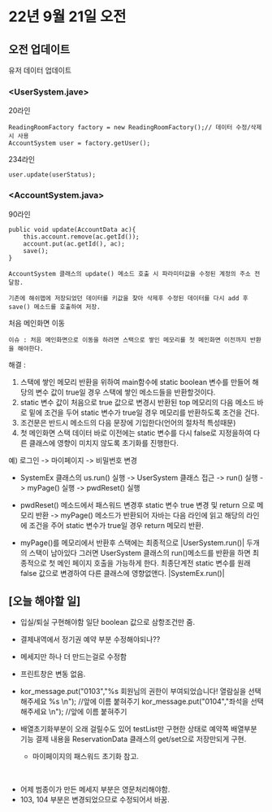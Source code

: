 # 22년 9월 21일 오전

## 오전 업데이트

유저 데이터 업데이트  

### <UserSystem.jave>  

20라인

	ReadingRoomFactory factory = new ReadingRoomFactory();// 데이터 수정/삭제시 사용
	AccountSystem user = factory.getUser();

234라인

	user.update(userStatus);


### <AccountSystem.java>  

90라인

	public void update(AccountData ac){
		this.account.remove(ac.getId());
		account.put(ac.getId(), ac);
		save();
	}

	AccountSystem 클래스의 update() 메소드 호출 시 파라미터값을 수정된 계정의 주소 전달함. 

	기존에 해쉬맵에 저장되었던 데이터를 키값을 찾아 삭제후 수정된 데이터를 다시 add 후 save() 메소드를 호출하여 저장.




처음 메인화면 이동

	이슈 : 처음 메인화면으로 이동을 하려면 스택으로 쌓인 메모리를 첫 메인화면 이전까지 반환을 해야한다.

해결 : 
1. 스택에 쌓인 메모리 반환을 위하여 main함수에 static boolean 변수를 만들어 해당의 변수 값이 true일 경우 스택에 쌓인 메소드들을 반환할것이다.
2. static 변수 값이 처음으로 true 값으로 변경시 반환된 top 메모리의 다음 메소드 바로 밑에 조건을 두어 static 변수가 true일 경우 메모리를 반환하도록 조건을 건다.
3.  조건문은 반드시 메소드의 다음 문장에 기입한다(언어의 절차적 특성때문)
4. 첫 메인화면 스택 데이터 바로 이전에는 static 변수를 다시 false로 지정을하여 다른 클래스에 영향이 미치지 않도록 초기화를 진행한다. 


예) 로그인 -> 마이페이지 -> 비밀번호 변경
- SystemEx 클래스의 us.run() 실행 -> UserSystem 클래스 접근 -> run() 실행 -> myPage() 실행 -> pwdReset() 실행

- pwdReset() 메소드에서 패스워드 변경후 static 변수 true 변경 및 return 으로 메모리 반환 -> myPage() 메소드가 반환되어 자바는 다음 라인에 읽고 해당의 라인에 조건을 주어 static 변수가 true일 경우 return 메모리 반환.
- myPage()를 메모리에서 반환후 스택에는 최종적으로  |UserSystem.run()|  두개의 스택이 남아있다 그러면 UserSystem 클래스의 run()메소드를 반환을 하면 최종적으로 첫 메인 페이지 호출을 가능하게 한다. 최종단계전 static 변수를 원래 false 값으로 변경하여 다른 클래스에 영향없앤다. 
                                                                          |SystemEx.run()|







## [오늘 해야할 일]

- 입실/퇴실 구현해야함 일단 boolean 값으로 삼항조건만 줌.

- 결제내역에서 정기권 예약 부분 수정해야되나??

- 메세지만 하나 더 만드는걸로 수정함
- 프린트창은 변동 없음.
- kor_message.put("0103","%s 회원님의 권한이 부여되었습니다! 열람실을 선택해주세요 %s \n"); //앞에 이름 붙혀주기
		kor_message.put("0104","좌석을 선택해주세요  \n"); //앞에 이름 붙혀주기



- 배열초기화부분이 오래 걸릴수도 있어 testList만 구현한 상태로 예약쪽 배열부분 기능 결제 내용을 ReservationData 클래스의 get/set으로 저장만되게 구현.
	- 마이페이지의 패스워드 초기화 참고.

<br>

- 어제 범종이가 만든 메세지 부분은 영문처리해야함.
- 103, 104 부분은 변경되었으므로 수정되어서 바꿈.
 

